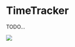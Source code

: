 TimeTracker
===========

TODO...

[<img src="https://developer.stackblitz.com/img/open_in_stackblitz.svg">](https://stackblitz.com/github/nobio/timetracker)
